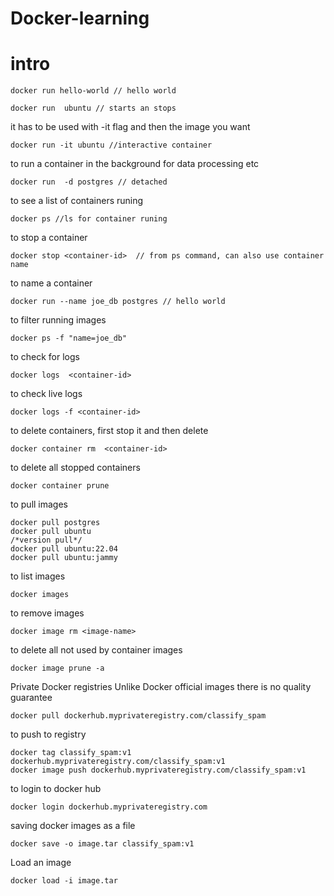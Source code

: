 # Docker-learning

# intro
```
docker run hello-world // hello world
```
```
docker run  ubuntu // starts an stops
```
it has to be used with -it flag and then the image you want
```
docker run -it ubuntu //interactive container
```

to run a container in the background for data processing etc

```
docker run  -d postgres // detached
```
to see a list of containers runing 
```
docker ps //ls for container runing
```

to stop a container 
```
docker stop <container-id>  // from ps command, can also use container name
```
to name a container 
```
docker run --name joe_db postgres // hello world
```
to filter running images
```
docker ps -f "name=joe_db"
```
to check for logs 
```
docker logs  <container-id>
```
to check live logs
```
docker logs -f <container-id>
```

to delete containers, first stop it and then delete
```
docker container rm  <container-id>
```
to delete all stopped containers
```
docker container prune
```
to pull images
```
docker pull postgres
docker pull ubuntu
/*version pull*/
docker pull ubuntu:22.04
docker pull ubuntu:jammy
```
to list images
```
docker images
```

to remove images

```
docker image rm <image-name>
```
to delete all not used by container images
```
docker image prune -a
```

Private Docker registries
Unlike Docker official images there is no quality guarantee 

```
docker pull dockerhub.myprivateregistry.com/classify_spam
```
to push to registry

```
docker tag classify_spam:v1 dockerhub.myprivateregistry.com/classify_spam:v1
docker image push dockerhub.myprivateregistry.com/classify_spam:v1
```
to login to docker hub

```
docker login dockerhub.myprivateregistry.com
```
saving docker images as a file 

```
docker save -o image.tar classify_spam:v1
```
Load an image
```
docker load -i image.tar
```

